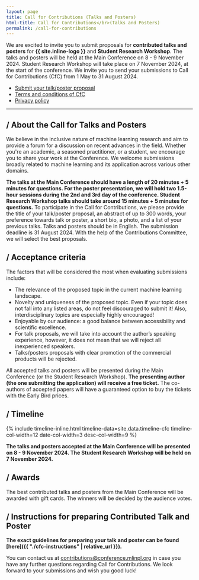 ```yaml
---
layout: page
title: Call for Contributions (Talks and Posters)
html-title: Call for Contributions</br>(Talks and Posters)
permalink: /call-for-contributions
---
```


We are excited to invite you to submit proposals for **contributed talks and posters** for **{{ site.inline-logo }}** and **Student Research Workshop**. The talks and posters will be held at the Main Conference on 8 - 9 November 2024. Student Research Workshop will take place on 7 November 2024, at the start of the conference. We invite you to send your submissions to Call for Contributions (CfC) from 1 May to 31 August 2024.

<ul class="list-inline banner-social-buttons">
    <li>
        <a href="https://mlinpl2024cfc.paperform.co/" class="btn btn-default btn-lg" target="_blank"><i class="fa-solid fa-list"></i> Submit your talk/poster proposal</a>
    </li>
    <li>
        <a href="{{ "./cfc-terms-and-conditions" | relative_url }}" class="btn btn-default"><i class="fa-solid fa-file-lines"></i> Terms and conditions of CfC</a>
    </li>
    <li>
        <a href="{{ "./privacy-policy" | relative_url }}" class="btn btn-default"><i class="fa-solid fa-file-lines"></i> Privacy policy</a>
    </li>
</ul>

---

## / About the Call for Talks and Posters

We believe in the inclusive nature of machine learning research and aim to provide a forum for a discussion on recent advances in the field. Whether you're an academic, a seasoned practitioner, or a student, we encourage you to share your work at the Conference. We welcome submissions broadly related to machine learning and its application across various other domains.

**The talks at the Main Conference should have a length of 20 minutes + 5 minutes for questions. For the poster presentation, we will hold two 1.5-hour sessions during the 2nd and 3rd day of the conference. Student Research Workshop talks should take around 15 minutes + 5 minutes for questions.** To participate in the Call for Contributions, we please provide the title of your talk/poster proposal, an abstract of up to 300 words, your preference towards talk or poster, a short bio, a photo, and a list of your previous talks. Talks and posters should be in English. The submission deadline is 31 August 2024. With the help of the Contributions Committee, we will select the best proposals.

## / Acceptance criteria

The factors that will be considered the most when evaluating submissions include:
- The relevance of the proposed topic in the current machine learning landscape.
- Novelty and uniqueness of the proposed topic. Even if your topic does not fall into any listed areas, do not feel discouraged to submit it! Also, interdisciplinary topics are especially highly encouraged!
- Enjoyable by our audience: a good balance between accessibility and scientific excellence.
- For talk proposals, we will take into account the author’s speaking experience, however, it does not mean that we will reject all inexperienced speakers.
- Talks/posters proposals with clear promotion of the commercial products will be rejected. 

All accepted talks and posters will be presented during the Main Conference (or the Student Research Workshop). 
**The presenting author (the one submitting the application) will receive a free ticket.** 
The co-authors of accepted papers will have a guaranteed option to buy the tickets with the Early Bird prices.


## / Timeline

{% include timeline-inline.html 
    timeline-data=site.data.timeline-cfc
    timeline-col-width=12
    date-col-width=3
    desc-col-width=9
%}

**The talks and posters accepted at the Main Conference will be presented on 8 - 9 November 2024. The Student Research Workshop will be held on 7 November 2024.**

## / Awards

The best contributed talks and posters from the Main Conference will be awarded with gift cards. The winners will be decided by the audience votes.

<!-- ## / Submit your talk/poster proposal

<ul class="list-inline banner-social-buttons">
    <li>
        <a href="https://mlinpl2024cfc.paperform.co/" class="btn btn-default btn-lg"><i class="fa-solid fa-list"></i> Submit your talk/poster proposal</a>
    </li>
    <li>
        <a href="{{ "./cfc-terms-and-conditions" | relative_url }}" class="btn btn-default"><i class="fa-solid fa-file-lines"></i> Terms and conditions of CfC</a>
    </li>
    <li>
        <a href="{{ "./privacy-policy" | relative_url }}" class="btn btn-default"><i class="fa-solid fa-file-lines"></i> Privacy policy</a>
    </li>
</ul>

We look forward to receiving your talk and poster proposals!
Join us in shaping **{{ site.inline-logo }}**! -->

## / Instructions for preparing Contributed Talk and Poster

**The exact guidelines for preparing your talk and poster can be found [here]({{ "./cfc-instructions" | relative_url }}).**

You can contact us at <a href="mailto:contributions@conference.mlinpl.org">contributions@conference.mlinpl.org</a> in case you have any further questions regarding Call for Contributions. We look forward to your submissions and wish you good luck!

